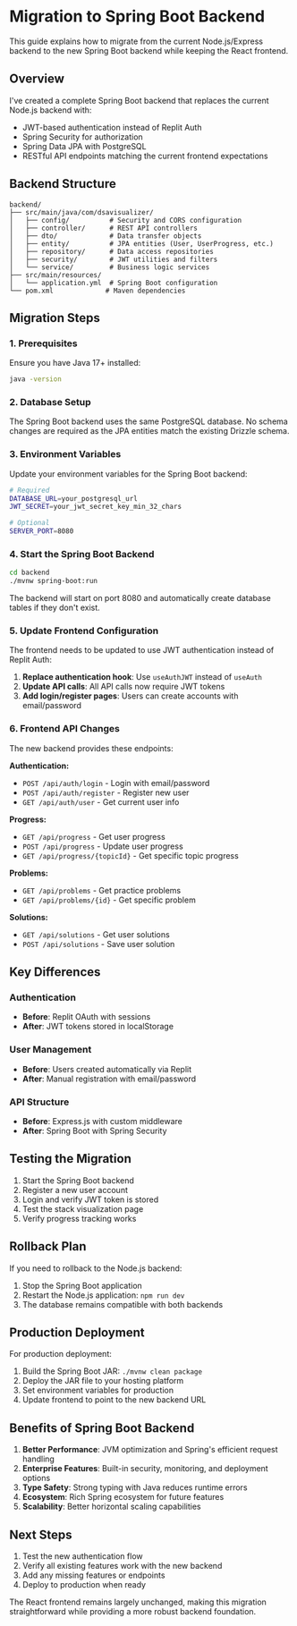 # Migration to Spring Boot Backend

This guide explains how to migrate from the current Node.js/Express backend to the new Spring Boot backend while keeping the React frontend.

## Overview

I've created a complete Spring Boot backend that replaces the current Node.js backend with:
- JWT-based authentication instead of Replit Auth
- Spring Security for authorization
- Spring Data JPA with PostgreSQL
- RESTful API endpoints matching the current frontend expectations

## Backend Structure

```
backend/
├── src/main/java/com/dsavisualizer/
│   ├── config/          # Security and CORS configuration
│   ├── controller/      # REST API controllers
│   ├── dto/             # Data transfer objects
│   ├── entity/          # JPA entities (User, UserProgress, etc.)
│   ├── repository/      # Data access repositories
│   ├── security/        # JWT utilities and filters
│   └── service/         # Business logic services
├── src/main/resources/
│   └── application.yml  # Spring Boot configuration
└── pom.xml             # Maven dependencies
```

## Migration Steps

### 1. Prerequisites

Ensure you have Java 17+ installed:
```bash
java -version
```

### 2. Database Setup

The Spring Boot backend uses the same PostgreSQL database. No schema changes are required as the JPA entities match the existing Drizzle schema.

### 3. Environment Variables

Update your environment variables for the Spring Boot backend:
```bash
# Required
DATABASE_URL=your_postgresql_url
JWT_SECRET=your_jwt_secret_key_min_32_chars

# Optional
SERVER_PORT=8080
```

### 4. Start the Spring Boot Backend

```bash
cd backend
./mvnw spring-boot:run
```

The backend will start on port 8080 and automatically create database tables if they don't exist.

### 5. Update Frontend Configuration

The frontend needs to be updated to use JWT authentication instead of Replit Auth:

1. **Replace authentication hook**: Use `useAuthJWT` instead of `useAuth`
2. **Update API calls**: All API calls now require JWT tokens
3. **Add login/register pages**: Users can create accounts with email/password

### 6. Frontend API Changes

The new backend provides these endpoints:

**Authentication:**
- `POST /api/auth/login` - Login with email/password
- `POST /api/auth/register` - Register new user
- `GET /api/auth/user` - Get current user info

**Progress:**
- `GET /api/progress` - Get user progress
- `POST /api/progress` - Update user progress
- `GET /api/progress/{topicId}` - Get specific topic progress

**Problems:**
- `GET /api/problems` - Get practice problems
- `GET /api/problems/{id}` - Get specific problem

**Solutions:**
- `GET /api/solutions` - Get user solutions
- `POST /api/solutions` - Save user solution

## Key Differences

### Authentication
- **Before**: Replit OAuth with sessions
- **After**: JWT tokens stored in localStorage

### User Management
- **Before**: Users created automatically via Replit
- **After**: Manual registration with email/password

### API Structure
- **Before**: Express.js with custom middleware
- **After**: Spring Boot with Spring Security

## Testing the Migration

1. Start the Spring Boot backend
2. Register a new user account
3. Login and verify JWT token is stored
4. Test the stack visualization page
5. Verify progress tracking works

## Rollback Plan

If you need to rollback to the Node.js backend:
1. Stop the Spring Boot application
2. Restart the Node.js application: `npm run dev`
3. The database remains compatible with both backends

## Production Deployment

For production deployment:
1. Build the Spring Boot JAR: `./mvnw clean package`
2. Deploy the JAR file to your hosting platform
3. Set environment variables for production
4. Update frontend to point to the new backend URL

## Benefits of Spring Boot Backend

1. **Better Performance**: JVM optimization and Spring's efficient request handling
2. **Enterprise Features**: Built-in security, monitoring, and deployment options
3. **Type Safety**: Strong typing with Java reduces runtime errors
4. **Ecosystem**: Rich Spring ecosystem for future features
5. **Scalability**: Better horizontal scaling capabilities

## Next Steps

1. Test the new authentication flow
2. Verify all existing features work with the new backend
3. Add any missing features or endpoints
4. Deploy to production when ready

The React frontend remains largely unchanged, making this migration straightforward while providing a more robust backend foundation.